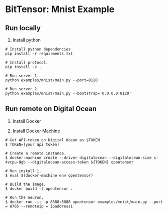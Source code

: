 # BitTensor: Mnist Example

## Run locally
1. Install python

```
# Install python dependencies
pip install -r requirments.txt

# Install protocol.
pip install -e .

# Run server 1.
python examples/mnist/main.py --port=8120

# Run server 2.
python examples/mnist/main.py --bootstrap='0.0.0.0:8120'
```

## Run remote on Digital Ocean
1. Install Docker

1. Install Docker Machine

```
# Get API-token on Digital Ocean as $TOKEN
$ TOKEN=(your api token)

# Create a remote instance.
$ docker-machine create --driver digitalocean --digitalocean-size s-4vcpu-8gb --digitalocean-access-token ${TOKEN} opentensor

# Run install 1.
$ eval $(docker-machine env opentensor)

# Build the image.
$ docker build -t opentensor .

# Run the neuron.
$ docker run -it -p 8888:8888 opentensor examples/mnist/main.py --port = 8765 --remoteip = ipaddress1



